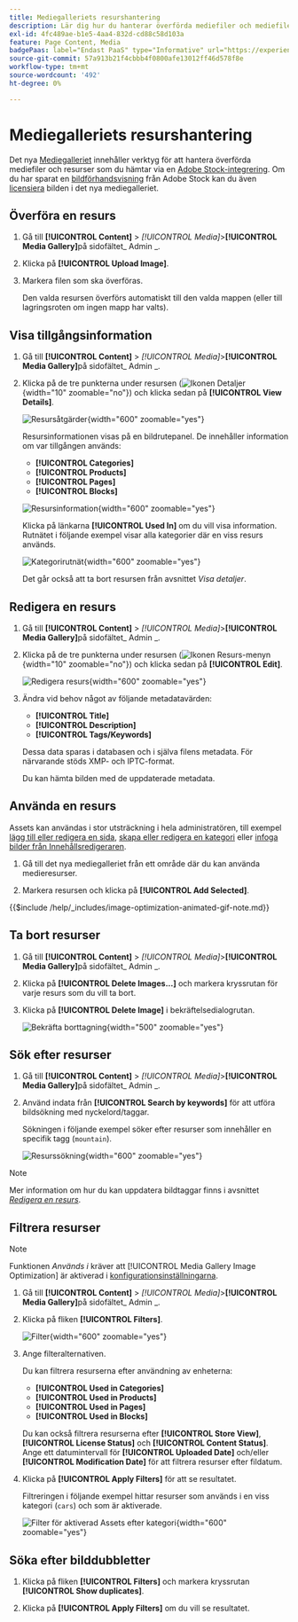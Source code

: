 ```yaml
---
title: Mediegalleriets resurshantering
description: Lär dig hur du hanterar överförda mediefiler och mediefiler som du hämtar via en Adobe Stock-integrering.
exl-id: 4fc489ae-b1e5-4aa4-832d-cd88c58d103a
feature: Page Content, Media
badgePaas: label="Endast PaaS" type="Informative" url="https://experienceleague.adobe.com/sv/docs/commerce/user-guides/product-solutions" tooltip="Gäller endast Adobe Commerce i molnprojekt (Adobe-hanterad PaaS-infrastruktur) och lokala projekt."
source-git-commit: 57a913b21f4cbbb4f0800afe13012ff46d578f8e
workflow-type: tm+mt
source-wordcount: '492'
ht-degree: 0%

---
```


# Mediegalleriets resurshantering

Det nya [Mediegalleriet](media-gallery.md) innehåller verktyg för att hantera överförda mediefiler och resurser som du hämtar via en [Adobe Stock-integrering](adobe-stock.md). Om du har sparat en [bildförhandsvisning](adobe-stock-save-preview.md) från Adobe Stock kan du även [licensiera](adobe-stock-license-image.md) bilden i det nya mediegalleriet.

## Överföra en resurs

1. Gå till **[!UICONTROL Content]** > _[!UICONTROL Media]_>**[!UICONTROL Media Gallery]**&#x200B;på sidofältet_ Admin _.

1. Klicka på **[!UICONTROL Upload Image]**.

1. Markera filen som ska överföras.

   Den valda resursen överförs automatiskt till den valda mappen (eller till lagringsroten om ingen mapp har valts).

## Visa tillgångsinformation

1. Gå till **[!UICONTROL Content]** > _[!UICONTROL Media]_>**[!UICONTROL Media Gallery]**&#x200B;på sidofältet_ Admin _.

1. Klicka på de tre punkterna under resursen (![Ikonen Detaljer](./assets/media-gallery-asset-menu-icon.png){width="10" zoomable="no"}) och klicka sedan på **[!UICONTROL View Details]**.

   ![Resursåtgärder](./assets/media-gallery-asset-actions.png){width="600" zoomable="yes"}

   Resursinformationen visas på en bildrutepanel. De innehåller information om var tillgången används:

   - **[!UICONTROL Categories]**
   - **[!UICONTROL Products]**
   - **[!UICONTROL Pages]**
   - **[!UICONTROL Blocks]**

   ![Resursinformation](./assets/media-gallery-asset-details.png){width="600" zoomable="yes"}

   Klicka på länkarna **[!UICONTROL Used In]** om du vill visa information. Rutnätet i följande exempel visar alla kategorier där en viss resurs används.

   ![Kategorirutnät](./assets/media-gallery-asset-categories.png){width="600" zoomable="yes"}

   Det går också att ta bort resursen från avsnittet _Visa detaljer_.

## Redigera en resurs

1. Gå till **[!UICONTROL Content]** > _[!UICONTROL Media]_>**[!UICONTROL Media Gallery]**&#x200B;på sidofältet_ Admin _.

1. Klicka på de tre punkterna under resursen (![Ikonen Resurs-menyn](./assets/media-gallery-asset-menu-icon.png){width="10" zoomable="no"}) och klicka sedan på **[!UICONTROL Edit]**.

   ![Redigera resurs](./assets/media-gallery-edit-asset.png){width="600" zoomable="yes"}

1. Ändra vid behov något av följande metadatavärden:

   - **[!UICONTROL Title]**
   - **[!UICONTROL Description]**
   - **[!UICONTROL Tags/Keywords]**

   Dessa data sparas i databasen och i själva filens metadata. För närvarande stöds XMP- och IPTC-format.

   Du kan hämta bilden med de uppdaterade metadata.

## Använda en resurs

Assets kan användas i stor utsträckning i hela administratören, till exempel [lägg till eller redigera en sida](page-add.md), [skapa eller redigera en kategori](../catalog/category-create.md) eller [infoga bilder från Innehållsredigeraren](editor-insert-image.md).

1. Gå till det nya mediegalleriet från ett område där du kan använda medieresurser.

1. Markera resursen och klicka på **[!UICONTROL Add Selected]**.

{{$include /help/_includes/image-optimization-animated-gif-note.md}}

## Ta bort resurser

1. Gå till **[!UICONTROL Content]** > _[!UICONTROL Media]_>**[!UICONTROL Media Gallery]**&#x200B;på sidofältet_ Admin _.

1. Klicka på **[!UICONTROL Delete Images...]** och markera kryssrutan för varje resurs som du vill ta bort.

1. Klicka på **[!UICONTROL Delete Image]** i bekräftelsedialogrutan.

   ![Bekräfta borttagning](./assets/media-gallery-bulk-delete-confirm.png){width="500" zoomable="yes"}

## Sök efter resurser

1. Gå till **[!UICONTROL Content]** > _[!UICONTROL Media]_>**[!UICONTROL Media Gallery]**&#x200B;på sidofältet_ Admin _.

1. Använd indata från **[!UICONTROL Search by keywords]** för att utföra bildsökning med nyckelord/taggar.

   Sökningen i följande exempel söker efter resurser som innehåller en specifik tagg (`mountain`).

   ![Resurssökning](./assets/media-gallery-asset-search.png){width="600" zoomable="yes"}

>[!NOTE]
>
>Mer information om hur du kan uppdatera bildtaggar finns i avsnittet _[Redigera en resurs](#edit-an-asset)_.

## Filtrera resurser

>[!NOTE]
>
>Funktionen _Används i_ kräver att [!UICONTROL Media Gallery Image Optimization] är aktiverad i [konfigurationsinställningarna](media-gallery-image-optimization.md).

1. Gå till **[!UICONTROL Content]** > _[!UICONTROL Media]_>**[!UICONTROL Media Gallery]**&#x200B;på sidofältet_ Admin _.

1. Klicka på fliken **[!UICONTROL Filters]**.

   ![Filter](./assets/media-gallery-filters.png){width="600" zoomable="yes"}

1. Ange filteralternativen.

   Du kan filtrera resurserna efter användning av enheterna:

   - **[!UICONTROL Used in Categories]**
   - **[!UICONTROL Used in Products]**
   - **[!UICONTROL Used in Pages]**
   - **[!UICONTROL Used in Blocks]**

   Du kan också filtrera resurserna efter **[!UICONTROL Store View]**, **[!UICONTROL License Status]** och **[!UICONTROL Content Status]**. Ange ett datumintervall för **[!UICONTROL Uploaded Date]** och/eller **[!UICONTROL Modification Date]** för att filtrera resurser efter fildatum.

1. Klicka på **[!UICONTROL Apply Filters]** för att se resultatet.

   Filtreringen i följande exempel hittar resurser som används i en viss kategori (`cars`) och som är aktiverade.

   ![Filter för aktiverad Assets efter kategori](./assets/media-gallery-filter-by-category.png){width="600" zoomable="yes"}

## Söka efter bilddubbletter

1. Klicka på fliken **[!UICONTROL Filters]** och markera kryssrutan **[!UICONTROL Show duplicates]**.

1. Klicka på **[!UICONTROL Apply Filters]** om du vill se resultatet.
